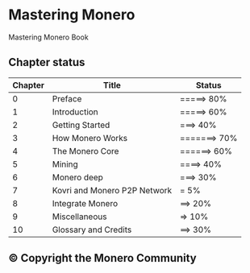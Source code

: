 # Mastering Monero
Mastering Monero Book

## Chapter status

Chapter | Title | Status
--- | --- | ---
0 | Preface | =====> 80%
1 | Introduction | =====> 60%
2 | Getting Started | ===> 40%
3 | How Monero Works | =======> 70%
4 | The Monero Core | ======> 60%
5 | Mining | ====> 40%
6 | Monero deep | ===> 30%
7 | Kovri and Monero P2P Network | = 5%
8 | Integrate Monero | ==> 20%
9 | Miscellaneous | => 10%
10 | Glossary and Credits | ==> 30%

## © Copyright the Monero Community
